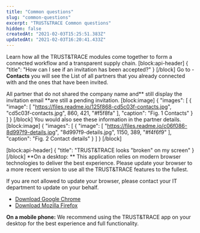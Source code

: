 ```yaml
---
title: "Common questions"
slug: "common-questions"
excerpt: "TRUST&TRACE Common questions"
hidden: false
createdAt: "2021-02-03T15:25:51.383Z"
updatedAt: "2021-02-03T16:20:41.433Z"
---
```

Learn how all the TRUST&TRACE modules come together to form a connected workflow and a transparent supply chain.
[block:api-header]
{
  "title": "How can I see if an invitation has been accepted?"
}
[/block]
Go to - **Contacts** you will see the List of all partners that you already connected with and the ones that have been invited.

All partner that do not shared the company name and** still display the invitation email **are still a pending invitation.
[block:image]
{
  "images": [
    {
      "image": [
        "https://files.readme.io/125f868-cd5c03f-contacts.jpg",
        "cd5c03f-contacts.jpg",
        860,
        421,
        "#f5f8fa"
      ],
      "caption": "Fig. 1 Contacts"
    }
  ]
}
[/block]
You would also see these information in the partner details.
[block:image]
{
  "images": [
    {
      "image": [
        "https://files.readme.io/c06f086-8d997f9-details.jpg",
        "8d997f9-details.jpg",
        1150,
        389,
        "#f4f6f9"
      ],
      "caption": "Fig. 2 Contact details"
    }
  ]
}
[/block]

[block:api-header]
{
  "title": "TRUST&TRACE looks \"broken\" on my screen"
}
[/block]
**On a desktop: **
This application relies on modern browser technologies to deliver the best experience. Please update your browser to a more recent version to use all the TRUST&TRACE features to the fullest.

If you are not allowed to update your browser, please contact your IT department to update on your behalf.

* [Download Google Chrome](https://www.google.com/chrome/)
* [Download Mozilla Firefox](https://www.mozilla.org/de/firefox/new/)

**On a mobile phone:** 
We recommend using the TRUST&TRACE app on your desktop for the best experience and full functionality.